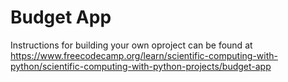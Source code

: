 # Budget App

Instructions for building your own oproject can be found at https://www.freecodecamp.org/learn/scientific-computing-with-python/scientific-computing-with-python-projects/budget-app
